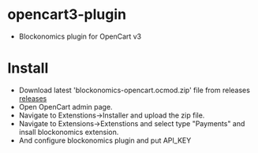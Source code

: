 # opencart3-plugin
  * Blockonomics plugin for OpenCart v3
# Install 
  * Download latest 'blockonomics-opencart.ocmod.zip' file from releases [releases](https://github.com/blockonomics/opencart3-plugin/releases)
  * Open OpenCart admin page.
  * Navigate to Extenstions->Installer and upload the zip file.
  * Navigate to Extensions->Extenstions and select type "Payments" and insall blockonomics extension.
  * And configure blockonomics plugin and put API_KEY
